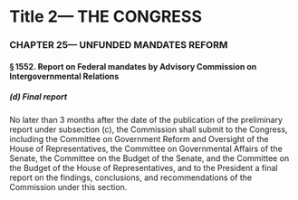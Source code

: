 
# Title 2— THE CONGRESS
### CHAPTER 25— UNFUNDED MANDATES REFORM
#### § 1552. Report on Federal mandates by Advisory Commission on Intergovernmental Relations
##### (d) Final report

No later than 3 months after the date of the publication of the preliminary report under subsection (c), the Commission shall submit to the Congress, including the Committee on Government Reform and Oversight of the House of Representatives, the Committee on Governmental Affairs of the Senate, the Committee on the Budget of the Senate, and the Committee on the Budget of the House of Representatives, and to the President a final report on the findings, conclusions, and recommendations of the Commission under this section.
